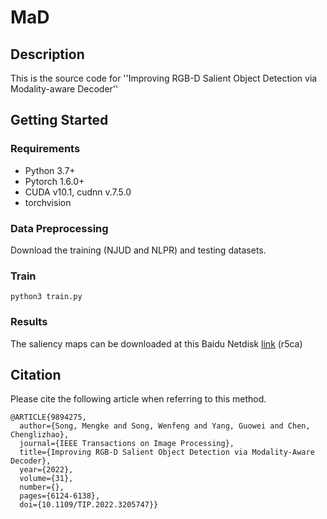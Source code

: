 # MaD
## Description 
This is the source code for ''Improving RGB-D Salient Object Detection via Modality-aware Decoder''

## Getting Started
### Requirements
* Python 3.7+
* Pytorch 1.6.0+
* CUDA v10.1, cudnn v.7.5.0
* torchvision

### Data Preprocessing
Download the training (NJUD and NLPR) and testing datasets.

### Train 
```python3 train.py```

### Results
The saliency maps can be downloaded at this Baidu Netdisk [link](https://pan.baidu.com/s/1eqesDvK-7KUKL2VBshct6A "data link") (r5ca)

## Citation
Please cite the following article when referring to this method.
```
@ARTICLE{9894275,
  author={Song, Mengke and Song, Wenfeng and Yang, Guowei and Chen, Chenglizhao},
  journal={IEEE Transactions on Image Processing}, 
  title={Improving RGB-D Salient Object Detection via Modality-Aware Decoder}, 
  year={2022},
  volume={31},
  number={},
  pages={6124-6138},
  doi={10.1109/TIP.2022.3205747}}
```
